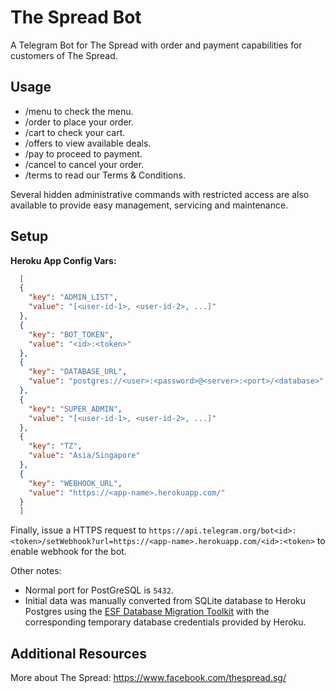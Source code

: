 # The Spread Bot
A Telegram Bot for The Spread with order and payment capabilities for customers of The Spread.

## Usage
- /menu to check the menu.
- /order to place your order.
- /cart to check your cart.
- /offers to view available deals.
- /pay to proceed to payment.
- /cancel to cancel your order.
- /terms to read our Terms & Conditions.

Several hidden administrative commands with restricted access are also available to provide easy management, servicing and maintenance.

## Setup

**Heroku App Config Vars:**

``` json
  [
  {
    "key": "ADMIN_LIST",
    "value": "[<user-id-1>, <user-id-2>, ...]"
  },
  {
    "key": "BOT_TOKEN",
    "value": "<id>:<token>"
  },
  {
    "key": "DATABASE_URL",
    "value": "postgres://<user>:<password>@<server>:<port>/<database>"
  },
  {
    "key": "SUPER_ADMIN",
    "value": "[<user-id-1>, <user-id-2>, ...]"
  },
  {
    "key": "TZ",
    "value": "Asia/Singapore"
  },
  {
    "key": "WEBHOOK_URL",
    "value": "https://<app-name>.herokuapp.com/"
  }
  ]
```

Finally, issue a HTTPS request to `https://api.telegram.org/bot<id>:<token>/setWebhook?url=https://<app-name>.herokuapp.com/<id>:<token>` to enable webhook for the bot.

Other notes:
- Normal port for PostGreSQL is `5432`.
- Initial data was manually converted from SQLite database to Heroku Postgres using the [ESF Database Migration Toolkit](https://www.dbsofts.com/) with the corresponding temporary database credentials provided by Heroku.

## Additional Resources

More about The Spread: https://www.facebook.com/thespread.sg/